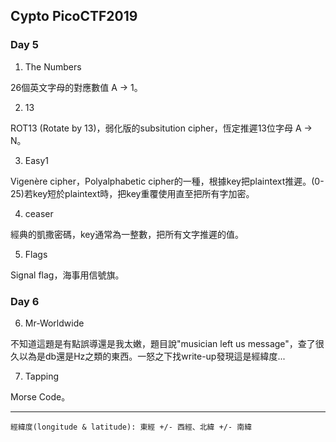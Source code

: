 ## Cypto PicoCTF2019

### Day 5

1. The Numbers

26個英文字母的對應數值 A -> 1。

2. 13

ROT13 (Rotate by 13)，弱化版的subsitution cipher，恆定推遲13位字母 A -> N。

3. Easy1

Vigenère cipher，Polyalphabetic cipher的一種，根據key把plaintext推遲。(0-25)若key短於plaintext時，把key重覆使用直至把所有字加密。

4. ceaser

經典的凱撒密碼，key通常為一整數，把所有文字推遲的值。

5. Flags

Signal flag，海事用信號旗。

### Day 6

6. Mr-Worldwide

不知道這題是有點誤導還是我太嫩，題目說"musician left us message"，查了很久以為是db還是Hz之類的東西。一怒之下找write-up發現這是經緯度...

7. Tapping

Morse Code。

---
```
經緯度(longitude & latitude): 東經 +/- 西經、北緯 +/- 南緯
```
